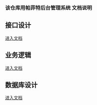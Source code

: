 ### 该仓库用帕菲特后台管理系统 文档说明


## 接口设计

[进入文档](/api/)

## 业务逻辑

[进入文档](/business_logic/)

## 数据库设计

[进入文档](/database/)
